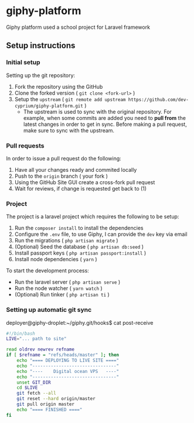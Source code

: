 # giphy-platform
Giphy platform used a school project for Laravel framework

## Setup instructions

### Initial setup

Setting up the git repository:

  1) Fork the repository using the GitHub 
  2) Clone the forked version ( `git clone <fork-url>` )
  3) Setup the `upstream` ( `git remote add upstream https://github.com/dev-cyprium/giphy-platform.git` )
      - The upstream is used to sync with the original repository. For example, when some commits are added you need to **pull from** the latest changes in order to get in sync. Before making a pull request, make sure to sync with the upstream.

### Pull requests
In order to issue a pull request do the following:
  
  1) Have all your changes ready and commited locally
  2) Push to the `origin` branch ( your fork )
  3) Using the GitHub Site GUI create a cross-fork pull request
  4) Wait for reviews, if change is requested get back to (1)

### Project
The project is a laravel project which requires the following to be setup:
  
  1) Run the `composer install` to install the dependencies
  2) Configure the `.env` file, to use Giphy, I can provide the `dev` key via email
  3) Run the migrations ( `php artisan migrate` )
  4) (Optional) Seed the database ( `php artisan db:seed` )
  5) Install passport keys ( `php artisan passport:install` )
  6) Install node dependencies ( `yarn` )

To start the development process:
  - Run the laravel server ( `php artisan serve` )
  - Run the node watcher ( `yarn watch` )
  - (Optional) Run tinker ( `php artisan ti` )
 

### Setting up automatic git sync
deployer@giphy-droplet:~/giphy.git/hooks$ cat post-receive
```bash
#!/bin/bash
LIVE="... path to site"

read oldrev newrev refname
if [ $refname = "refs/heads/master" ]; then
	echo "==== DEPLOYING TO LIVE SITE ===="
	echo "--------------------------------"
	echo "----    Digital ocean VPS   ----"
	echo "--------------------------------"
	unset GIT_DIR
	cd $LIVE
	git fetch --all
	git reset --hard origin/master
	git pull origin master
	echo "==== FINISHED ===="
fi
```

